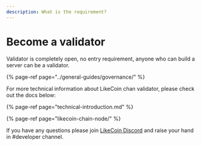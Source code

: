 ```yaml
---
description: What is the requirement?
---
```


# Become a validator

Validator is completely open, no entry requirement, anyone who can build a server can be a validator.

{% page-ref page="../general-guides/governance/" %}

For more technical information about LikeCoin chan validator, please check out the docs below:

{% page-ref page="technical-introduction.md" %}

{% page-ref page="likecoin-chain-node/" %}

If you have any questions please join [LikeCoin Discord](https://discord.com/invite/W4DQ6peZZZ) and raise your hand in \#developer channel.

